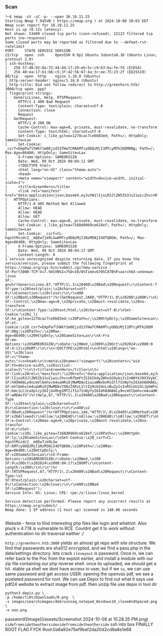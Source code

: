 ### Scan
```
└─$ nmap -sV -sC -p- --open 10.10.11.25
Starting Nmap 7.94SVN ( https://nmap.org ) at 2024-10-08 20:03 EDT
Nmap scan report for 10.10.11.25
Host is up (0.12s latency).
Not shown: 53409 closed tcp ports (conn-refused), 12123 filtered tcp ports (no-response)
Some closed ports may be reported as filtered due to --defeat-rst-ratelimit
PORT     STATE SERVICE VERSION
22/tcp   open  ssh     OpenSSH 8.9p1 Ubuntu 3ubuntu0.10 (Ubuntu Linux; protocol 2.0)
| ssh-hostkey: 
|   256 57:d6:92:8a:72:44:84:17:29:eb:5c:c9:63:6a:fe:fd (ECDSA)
|_  256 40:ea:17:b1:b6:c5:3f:42:56:67:4a:3c:ee:75:23:2f (ED25519)
80/tcp   open  http    nginx 1.18.0 (Ubuntu)
|_http-server-header: nginx/1.18.0 (Ubuntu)
|_http-title: Did not follow redirect to http://greenhorn.htb/
3000/tcp open  ppp?
| fingerprint-strings: 
|   GenericLines, Help, RTSPRequest: 
|     HTTP/1.1 400 Bad Request
|     Content-Type: text/plain; charset=utf-8
|     Connection: close
|     Request
|   GetRequest: 
|     HTTP/1.0 200 OK
|     Cache-Control: max-age=0, private, must-revalidate, no-transform
|     Content-Type: text/html; charset=utf-8
|     Set-Cookie: i_like_gitea=1278cac7ce6b83ed; Path=/; HttpOnly; SameSite=Lax
|     Set-Cookie: _csrf=EmpPa7lhWkY1m0Ejzd1STHwTCMA6MTcyODQzMjI1MTcyMTk2ODM0Ng; Path=/; Max-Age=86400; HttpOnly; SameSite=Lax
|     X-Frame-Options: SAMEORIGIN
|     Date: Wed, 09 Oct 2024 00:04:11 GMT
|     <!DOCTYPE html>
|     <html lang="en-US" class="theme-auto">
|     <head>
|     <meta name="viewport" content="width=device-width, initial-scale=1">
|     <title>GreenHorn</title>
|     <link rel="manifest" href="data:application/json;base64,eyJuYW1lIjoiR3JlZW5Ib3JuIiwic2hvcnRfbmFtZSI6IkdyZWVuSG9ybiIsInN0YXJ0X3VybCI6Imh0dHA6Ly9ncmVlbmhvcm4uaHRiOjMwMDAvIiwiaWNvbnMiOlt7InNyYyI6Imh0dHA6Ly9ncmVlbmhvcm4uaHRiOjMwMDAvYXNzZXRzL2ltZy9sb2dvLnBuZyIsInR5cGUiOiJpbWFnZS9wbmciLCJzaXplcyI6IjUxMng1MTIifSx7InNyYyI6Imh0dHA6Ly9ncmVlbmhvcm4uaHRiOjMwMDAvYX
|   HTTPOptions: 
|     HTTP/1.0 405 Method Not Allowed
|     Allow: HEAD
|     Allow: HEAD
|     Allow: GET
|     Cache-Control: max-age=0, private, must-revalidate, no-transform
|     Set-Cookie: i_like_gitea=7168d0969ce618ef; Path=/; HttpOnly; SameSite=Lax
|     Set-Cookie: _csrf=CL-hqo3tMizdc2__mQEw7jm9LGw6MTcyODQzMjI1NzM5NjI4OTQ0OA; Path=/; Max-Age=86400; HttpOnly; SameSite=Lax
|     X-Frame-Options: SAMEORIGIN
|     Date: Wed, 09 Oct 2024 00:04:17 GMT
|_    Content-Length: 0
1 service unrecognized despite returning data. If you know the service/version, please submit the following fingerprint at https://nmap.org/cgi-bin/submit.cgi?new-service :
SF-Port3000-TCP:V=7.94SVN%I=7%D=10/8%Time=6705C87B%P=aarch64-unknown-linux
SF:-gnu%r(GenericLines,67,"HTTP/1\.1\x20400\x20Bad\x20Request\r\nContent-T
SF:ype:\x20text/plain;\x20charset=utf-8\r\nConnection:\x20close\r\n\r\n400
SF:\x20Bad\x20Request")%r(GetRequest,2A60,"HTTP/1\.0\x20200\x20OK\r\nCache
SF:-Control:\x20max-age=0,\x20private,\x20must-revalidate,\x20no-transform
SF:\r\nContent-Type:\x20text/html;\x20charset=utf-8\r\nSet-Cookie:\x20i_li
SF:ke_gitea=1278cac7ce6b83ed;\x20Path=/;\x20HttpOnly;\x20SameSite=Lax\r\nS
SF:et-Cookie:\x20_csrf=EmpPa7lhWkY1m0Ejzd1STHwTCMA6MTcyODQzMjI1MTcyMTk2ODM
SF:0Ng;\x20Path=/;\x20Max-Age=86400;\x20HttpOnly;\x20SameSite=Lax\r\nX-Fra
SF:me-Options:\x20SAMEORIGIN\r\nDate:\x20Wed,\x2009\x20Oct\x202024\x2000:0
SF:4:11\x20GMT\r\n\r\n<!DOCTYPE\x20html>\n<html\x20lang=\"en-US\"\x20class
SF:=\"theme-auto\">\n<head>\n\t<meta\x20name=\"viewport\"\x20content=\"wid
SF:th=device-width,\x20initial-scale=1\">\n\t<title>GreenHorn</title>\n\t<
SF:link\x20rel=\"manifest\"\x20href=\"data:application/json;base64,eyJuYW1
SF:lIjoiR3JlZW5Ib3JuIiwic2hvcnRfbmFtZSI6IkdyZWVuSG9ybiIsInN0YXJ0X3VybCI6Im
SF:h0dHA6Ly9ncmVlbmhvcm4uaHRiOjMwMDAvIiwiaWNvbnMiOlt7InNyYyI6Imh0dHA6Ly9nc
SF:mVlbmhvcm4uaHRiOjMwMDAvYXNzZXRzL2ltZy9sb2dvLnBuZyIsInR5cGUiOiJpbWFnZS9w
SF:bmciLCJzaXplcyI6IjUxMng1MTIifSx7InNyYyI6Imh0dHA6Ly9ncmVlbmhvcm4uaHRiOjM
SF:wMDAvYX")%r(Help,67,"HTTP/1\.1\x20400\x20Bad\x20Request\r\nContent-Type
SF::\x20text/plain;\x20charset=utf-8\r\nConnection:\x20close\r\n\r\n400\x2
SF:0Bad\x20Request")%r(HTTPOptions,1A4,"HTTP/1\.0\x20405\x20Method\x20Not\
SF:x20Allowed\r\nAllow:\x20HEAD\r\nAllow:\x20HEAD\r\nAllow:\x20GET\r\nCach
SF:e-Control:\x20max-age=0,\x20private,\x20must-revalidate,\x20no-transfor
SF:m\r\nSet-Cookie:\x20i_like_gitea=7168d0969ce618ef;\x20Path=/;\x20HttpOn
SF:ly;\x20SameSite=Lax\r\nSet-Cookie:\x20_csrf=CL-hqo3tMizdc2__mQEw7jm9LGw
SF:6MTcyODQzMjI1NzM5NjI4OTQ0OA;\x20Path=/;\x20Max-Age=86400;\x20HttpOnly;\
SF:x20SameSite=Lax\r\nX-Frame-Options:\x20SAMEORIGIN\r\nDate:\x20Wed,\x200
SF:9\x20Oct\x202024\x2000:04:17\x20GMT\r\nContent-Length:\x200\r\n\r\n")%r
SF:(RTSPRequest,67,"HTTP/1\.1\x20400\x20Bad\x20Request\r\nContent-Type:\x2
SF:0text/plain;\x20charset=utf-8\r\nConnection:\x20close\r\n\r\n400\x20Bad
SF:\x20Request");
Service Info: OS: Linux; CPE: cpe:/o:linux:linux_kernel

Service detection performed. Please report any incorrect results at https://nmap.org/submit/ .
Nmap done: 1 IP address (1 host up) scanned in 148.06 seconds
                                         
```
Website - ferox to find interesting php files like login and whatnot. Also pluck v 4.7.18 is vulnerable to RCE. Couldnt get it to work without authentication
no dir traversal eaither :/

`http://greenhorn.htb:3000` yields an almost git repo with site structure.
We find that passwords are sha512 encrypted, and we find a pass.php in the data/settings directory. lets crack
`iloveyou1` is password. 
Once in, we can refer back to the Poc from the exploit earlier, and install a module with our zip file containing our php reverse shell.
once its uploaded, we should get a hit.
stable ya shell
we dont have access to user, but if we `su`, we can use same password and get access
USER:
opening the openvas pdf, we see a pizelated password for root. We can use Depix to find out what it says
use pdf24 website to extract image from pdf. then unzip file
use depix in tool dir
```
python3 depix.py \
-p /home/li0t/Downloads/0.png  \ 
-s images/searchimages/debruinseq_notepad_Windows10_closeAndSpaced.png \
-o ooo.png

```
password![Image](/assets/Screenshot 2024-10-08 at 10.28.35 PM.png) `sidefromsidetheothersidesidefromsidetheotherside`
ssh into box
FINALLY ROOT FLAG FYCK
Root:0a6a92e75ef9baf2da20d2cd8a8e1e68
